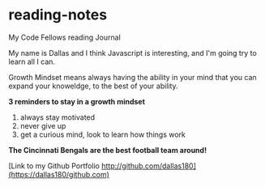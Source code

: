 # reading-notes

My Code Fellows reading Journal

My name is Dallas and I think Javascript is interesting, and I'm going try to learn all I can.

Growth Mindset means always having the ability in your mind that you can expand your knoweldge, to the best of your ability.

**3 reminders to stay in a growth mindset**

1. always stay motivated 
2. never give up
3. get a curious mind, look to learn how things work

**The Cincinnati Bengals are the best football team around!**

[Link to my Github Portfolio http://github.com/dallas180](https://dallas180/github.com)
